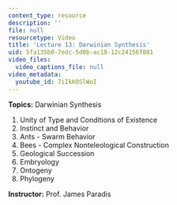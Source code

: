 ```yaml
---
content_type: resource
description: ''
file: null
resourcetype: Video
title: 'Lecture 13: Darwinian Synthesis'
uid: 5fa135b0-7edc-5d0b-ac18-12c24156f881
video_files:
  video_captions_file: null
video_metadata:
  youtube_id: 7iIkKOSlWoI
---
```


**Topics:** Darwinian Synthesis

1.  Unity of Type and Conditions of Existence
2.  Instinct and Behavior
3.  Ants - Swarm Behavior
4.  Bees - Complex Nonteleological Construction
5.  Geological Succession
6.  Embryology
7.  Ontogeny
8.  Phylogeny

**Instructor:** Prof. James Paradis